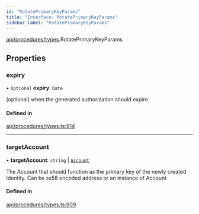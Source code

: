 ```yaml
---
id: "RotatePrimaryKeyParams"
title: "Interface: RotatePrimaryKeyParams"
sidebar_label: "RotatePrimaryKeyParams"
---
```


[api/procedures/types](../../../../../modules/API/Procedures/Types/Types.md).RotatePrimaryKeyParams

## Properties

### expiry

• `Optional` **expiry**: `Date`

(optional) when the generated authorization should expire

#### Defined in

[api/procedures/types.ts:914](https://github.com/PolymeshAssociation/polymesh-sdk/blob/f8a937f04/src/api/procedures/types.ts#L914)

___

### targetAccount

• **targetAccount**: `string` \| [`Account`](../../../../../classes/API/Entities/Account/Account.md)

The Account that should function as the primary key of the newly created Identity. Can be ss58 encoded address or an instance of Account

#### Defined in

[api/procedures/types.ts:909](https://github.com/PolymeshAssociation/polymesh-sdk/blob/f8a937f04/src/api/procedures/types.ts#L909)
